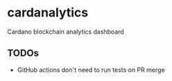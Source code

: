 # cardanalytics

Cardano blockchain analytics dashboard

## TODOs

- GitHub actions don't need to run tests on PR merge
